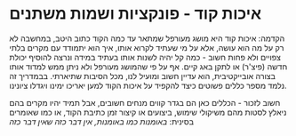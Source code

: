# איכות קוד - פונקציות ושמות משתנים
הקדמה: 
איכות קוד היא מושג מעורפל שמתאר עד כמה הקוד כתוב היטב, במחשבה לא רק על מה הוא עושה, 
אלא על מי שעתיד לקרוא אותו, איך הוא יתמודד עם מקרים בלתי צפויים ולא פחות חשוב - כמה קל יהיה לשנות אותו בעתיד במידה ונרצה להוסיף יכולת חדשה (פיצ'ר) או לתקן באג קיים.
אף על פי שהמושג מעורפל ולא ניתן ממש למדוד אותו בצורה אובייקטיבית, הוא עדיין חשוב ומועיל לנו, מכל הסיבות שתיארתי. 
בבמדריך זה נלמד מספר כללים פשוטים כיצד להקפיד על איכות הקוד למען יאריכו ימינו ויגדלו ציונינו. 

חשוב לזכור - הכללים כאן הם בגדר קווים מנחים חשובים, אבל תמיד יהיו מקרים בהם ניאלץ לסטות מהם משיקולי שימוש, ביצועים או קיצור זמן כתיבת הקוד, או כמו שאומרים בסינית: *באומנות כמו באומנות, אין דבר כזה שאין דבר כזה*

